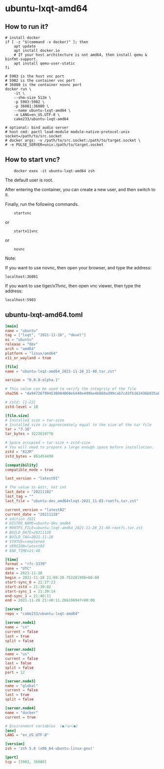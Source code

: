 # ubuntu-lxqt-amd64

## How to run it?

```shell
# install docker
if [ -z "$(command -v docker)" ]; then
    apt update
    apt install docker.io
    # If your host architecture is not amd64, then install qemu & binfmt-support.
    apt install qemu-user-static
fi

# 5903 is the host vnc port
# 5902 is the container vnc port
# 36080 is the container novnc port
docker run \
    -it \
    --shm-size 512m \
    -p 5903:5902 \
    -p 36081:36080 \
    --name ubuntu-lxqt-amd64 \
    -e LANG=en_US.UTF-8 \
    cake233/ubuntu-lxqt-amd64

# optional: bind audio server
# host cmd: pactl load-module module-native-protocol-unix socket=/path/to/src.socket
# docker args: -v /path/to/src.socket:/path/to/target.socket \
# -e PULSE_SERVER=unix:/path/to/target.socket

```

## How to start vnc?

```shell
    docker exex -it ubuntu-lxqt-amd64 zsh
```

The default user is root.

After entering the container, you can create a new user, and then switch to it.

Finally, run the following commands.

```shell
    startvnc
```

or

```shell
    startx11vnc
```

or

```shell
    novnc
```

Note:

If you want to use novnc, then open your browser, and type the address:

```
localhost:36081
```

If you want to use tiger/x11vnc, then open vnc viewer, then type the address:

```
localhost:5903
```

## ubuntu-lxqt-amd64.toml

```toml
[main]
name = "ubuntu"
tag = ["lxqt", "2021-11-28", "devel"]
os = "ubuntu"
release = "dev"
arch = "amd64"
platform = "linux/amd64"
x11_or_wayland = true

[file]
name = "ubuntu-lxqt-amd64_2021-11-28_21-40.tar.zst"

version = "0.0.0-alpha.1"

# This value can be used to verify the integrity of the file
sha256 = "da94726f994530904060e5440e499be4b860ad99cab7cd3fb163436b035a62e2"

# zstd: [1-22]
zstd-level = 18

[file.size]
# Installed size ≈ tar-size
# Installed size is approximately equal to the size of the tar file
tar = "3.1G"
tar_bytes = 3223819776

# Space occupied ≈ tar-size + zstd-size
# You will need to prepare a large enough space before installation.
zstd = "822M"
zstd_bytes = 861454490

[compatibility]
compatible_mode = true

last_version = "latest01"

# The value is &str, not int
last_date = "20211102"
last_tag = ""
last_file = "ubuntu-dev_amd64+lxqt-2021_11-02-rootfs.tar.zst"

current_version = "latest02"
current_date = "20211128"
# edition 2021
# DISTRO_NAME=ubuntu-dev_amd64
# ROOTFS_FILE=ubuntu-lxqt-amd64_2021-11-28_21-40-rootfs.tar.zst
# BUILD_DATE=20211128
# BUILD_TAG=2021-11-28
# STATUS=completed
# VERSION=latest02
# END_TIME=21:40

[time]
format = "rfc-3339"
zone = "UTC"
date = 2021-11-28
begin = 2021-11-28 21:09:28.752281998+00:00
start-sync_0 = 21:27:23
start-zstd = 21:30:02
start-sync_1 = 21:39:14
end-sync_1 = 21:40:11
end = 2021-11-28 21:40:11.266196947+00:00

[server]
repo = "cake233/ubuntu-lxqt-amd64"

[server.node1]
name = "cn"
current = false
last = true
split = false

[server.node2]
name = "us"
current = false
last = false
split = false
part = 12

[server.node3]
name = "global"
current = false
last = true
split = false

[server.node4]
name = "docker"
current = true

# Environment variables  (●＞ω＜●)
[env]
LANG = "en_US.UTF-8"

[version]
zsh = 'zsh 5.8 (x86_64-ubuntu-linux-gnu)'

[port]
tcp = [5902, 36080]
```
